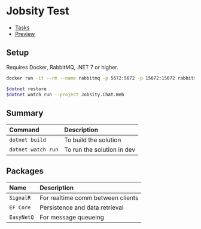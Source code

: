 # Jobsity Test

- [Tasks](./TASKS.md)
- [Preview](/PREVIEW.md)

## Setup

Requires Docker, RabbitMQ, .NET 7 or higher.

```bash
docker run -it --rm --name rabbitmq -p 5672:5672 -p 15672:15672 rabbitmq:3.11-management
```

```bash
$dotnet restore
$dotnet watch run --project Jobsity.Chat.Web  
```

## Summary

| Command                       | Description                     |
| :---------------------------- | :------------------------------ |
| `dotnet build`                | To build the solution           |
| `dotnet watch run`            | To run the solution in dev      |

## Packages

| Name                  | Description                       |
| :-------------------- | :-------------------------------- |
| `SignalR`             | For realtime comm between clients |
| `EF Core`             | Persistence and data retrieval    |
| `EasyNetQ`            | For message queueing              |